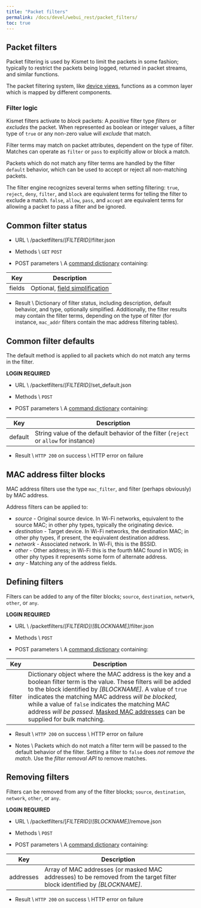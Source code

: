 ```yaml
---
title: "Packet filters"
permalink: /docs/devel/webui_rest/packet_filters/
toc: true
---
```


## Packet filters
Packet filtering is used by Kismet to limit the packets in some fashion; typically to restrict the packets being logged, returned in packet streams, and similar functions.

The packet filtering system, like [device views](/docs/devel/webui_rest/device_views), functions as a common layer which is mapped by different components.

### Filter logic

Kismet filters activate to *block* packets:  A *positive* filter type *filters* or *excludes* the packet.  When represented as boolean or integer values, a filter type of `true` or any non-zero value will *exclude* that match.

Filter terms may match on packet attributes, dependent on the type of filter.  Matches can operate as `filter` or `pass` to explicitly allow or block a match.

Packets which do not match any filter terms are handled by the filter `default` behavior, which can be used to accept or reject all non-matching packets.

The filter engine recognizes several terms when setting filtering:  `true`, `reject`, `deny`, `filter`, and `block` are equivalent terms for telling the filter to exclude a match.  `false`, `allow`, `pass`, and `accept` are equivalent terms for allowing a packet to pass a filter and be ignored.


## Common filter status
* URL \\
        /packetfilters/*[FILTERID]*/filter.json

* Methods \\
`GET` `POST`

* POST parameters \\
A [command dictionary](/docs/devel/webui_rest/commands/) containing:

| Key | Description |
| --- | ----------- |
| fields  | Optional, [field simplification](/docs/devel/webui_rest/commands/#field-specifications) |

* Result \\
Dictionary of filter status, including description, default behavior, and type, optionally simplified.  Additionally, the filter results may contain the filter terms, depending on the type of filter (for instance, `mac_addr` filters contain the mac address filtering tables).

## Common filter defaults
The default method is applied to all packets which do not match any terms in the filter.  

__LOGIN REQUIRED__

* URL \\
        /packetfilters/*[FILTERID]*/set_default.json

* Methods \\
        `POST`

* POST parameters \\
A [command dictionary](/docs/devel/webui_rest/commands/) containing:

| Key | Description |
| --- | ----------- |
| default  | String value of the default behavior of the filter (`reject` or `allow` for instance) |

* Result \\
        `HTTP 200` on success \\
        HTTP error on failure

## MAC address filter blocks
MAC address filters use the type `mac_filter`, and filter (perhaps obviously) by MAC address.

Address filters can be applied to:
* *source* - Original source device.  In Wi-Fi networks, equivalent to the source MAC; in other phy types, typically the originating device.
* *destination* - Target device.  In Wi-Fi networks, the destination MAC; in other phy types, if present, the equivalent destination address.
* *network* - Associated network.  In Wi-Fi, this is the BSSID.
* *other* - Other address; in Wi-Fi this is the fourth MAC found in WDS; in other phy types it represents some form of alternate address.
* *any* - Matching any of the address fields.

## Defining filters
Filters can be added to any of the filter blocks; `source`, `destination`, `network`, `other`, or `any`.

__LOGIN REQUIRED__

* URL \\
        /packetfilters/*[FILTERID]*/*[BLOCKNAME]*/filter.json

* Methods \\
        `POST`

* POST parameters \\
A [command dictionary](/docs/devel/webui_rest/commands/) containing:

| Key | Description |
| --- | ----------- |
| filter | Dictionary object where the MAC address is the key and a boolean filter term is the value.  These filters will be added to the block identified by *[BLOCKNAME]*. A value of `true` indicates the matching MAC address *will be blocked*, while a value of `false` indicates the matching MAC address *will be passed*.  [Masked MAC addresses](/docs/devel/webui_rest/keys_and_macs/) can be supplied for bulk matching. |

* Result \\
        `HTTP 200` on success \\
        HTTP error on failure

* Notes \\
Packets which do not match a filter term will be passed to the default behavior of the filter.  Setting a filter to `false` does *not remove the match*.  Use the *filter removal API* to remove matches.

## Removing filters
Filters can be removed from any of the filter blocks; `source`, `destination`, `network`, `other`, or `any`.

__LOGIN REQUIRED__

* URL \\
        /packetfilters/[*FILTERID]*/*[BLOCKNAME]*/remove.json

* Methods \\
        `POST`

* POST parameters \\
A [command dictionary](/docs/devel/webui_rest/commands/) containing:

| Key | Description |
| --- | ----------- |
| addresses | Array of MAC addresses (or masked MAC addresses) to be removed from the target filter block identified by *[BLOCKNAME]*. |

* Result \\
        `HTTP 200` on success \\
        HTTP error on failure

